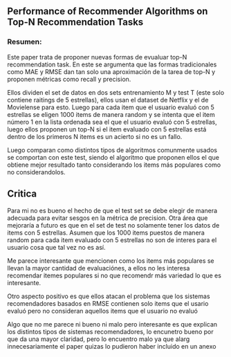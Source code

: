 ## Performance of Recommender Algorithms on Top-N Recommendation Tasks

### Resumen:

Este paper trata de proponer nuevas formas de evualuar top-N recommendation task. En este se argumenta que las formas tradicionales como MAE y RMSE dan tan solo una aproximación de la tarea de top-N y proponen métricas como recall y precision.

Ellos dividen el set de datos en dos sets entrenamiento M y test T (este solo contiene raitings de 5 estrellas), ellos usan el dataset de Netflix y el de Movielense para esto. Luego para cada item que el usuario evaluó con 5 estrellas se eligen 1000 items de manera random y se intenta que el item número 1 en la lista ordenada sea el que el usuario evaluó con 5 estrellas, luego ellos proponen un top-N si el item evaluado con 5 estrellas está dentro de los primeros N items es un acierto si no es un fallo.

Luego comparan como distintos tipos de algoritmos comunmente usados se comportan con este test, siendo el algoritmo que proponen ellos el que obtiene mejor resultado tanto considerando los items más populares como no considerandolos.



## Critica

Para mi no es bueno el hecho de que el test set se debe elegir de manera adecuada para evitar sesgos en la métrica de precision. Otra área que mejoraría a futuro es que en el set de test no solamente tener los datos de items con 5 estrellas. Asumen que los 1000 items puestos de manera random para cada item evaluado con 5 estrellas no son de interes para el usuario cosa que tal vez no es así.

Me parece interesante que mencionen como los items más populares se llevan la mayor cantidad de evaluaciónes, a ellos no les interesa recomendar itemes populares si no que recomendr más variedad lo que es interesante.

Otro aspecto positivo es que ellos atacan el problema que los sistemas recomendadores basados en RMSE contienen solo items que el usario evaluó pero no consideran aquellos items que el usuario no evaluó

Algo que no me parece ni bueno ni malo pero interesante es que explican los distintos tipos de sistemas recomendadores, lo encunetro bueno por que da una mayor claridad, pero lo encuentro malo ya que alarg innecesariamente el paper quizas lo pudieron haber incluido en un anexo
